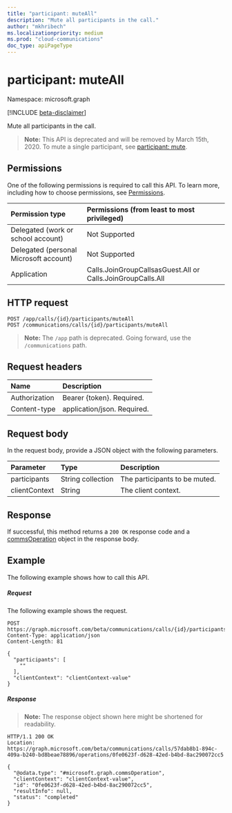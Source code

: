 ```yaml
---
title: "participant: muteAll"
description: "Mute all participants in the call."
author: "mkhribech"
ms.localizationpriority: medium
ms.prod: "cloud-communications"
doc_type: apiPageType
---
```


# participant: muteAll

Namespace: microsoft.graph

[!INCLUDE [beta-disclaimer](../../includes/beta-disclaimer.md)]

Mute all participants in the call.

> **Note:** This API is deprecated and will be removed by March 15th, 2020. To mute a single participant, see [participant: mute](participant-mute.md).


## Permissions
One of the following permissions is required to call this API. To learn more, including how to choose permissions, see [Permissions](/graph/permissions-reference).

| Permission type                        | Permissions (from least to most privileged) |
|:---------------------------------------|:--------------------------------------------|
| Delegated (work or school account)     | Not Supported                               |
| Delegated (personal Microsoft account) | Not Supported                               |
| Application                            | Calls.JoinGroupCallsasGuest.All or Calls.JoinGroupCalls.All |

## HTTP request
<!-- { "blockType": "ignored" } -->
```http
POST /app/calls/{id}/participants/muteAll
POST /communications/calls/{id}/participants/muteAll
```
> **Note:** The `/app` path is deprecated. Going forward, use the `/communications` path.

## Request headers
| Name          | Description               |
|:--------------|:--------------------------|
| Authorization | Bearer {token}. Required. |
| Content-type | application/json. Required. |

## Request body
In the request body, provide a JSON object with the following parameters.

| Parameter      | Type    |Description|
|:---------------|:--------|:----------|
|participants|String collection|The participants to be muted.|
|clientContext|String|The client context.|

## Response
If successful, this method returns a `200 OK` response code and a [commsOperation](../resources/commsoperation.md) object in the response body.

## Example
The following example shows how to call this API.

##### Request
The following example shows the request.

<!-- {
  "blockType": "request",
  "name": "participant-muteAll"
}-->
```http
POST https://graph.microsoft.com/beta/communications/calls/{id}/participants/muteAll
Content-Type: application/json
Content-Length: 81

{
  "participants": [
    ""
  ],
  "clientContext": "clientContext-value"
}
```
##### Response


> **Note:** The response object shown here might be shortened for readability.

<!-- {
  "blockType": "response",
  "name": "participant-muteAll",
  "truncated": true,
  "@odata.type": "microsoft.graph.commsOperation"
} -->
```http
HTTP/1.1 200 OK
Location: https://graph.microsoft.com/beta/communications/calls/57dab8b1-894c-409a-b240-bd8beae78896/operations/0fe0623f-d628-42ed-b4bd-8ac290072cc5

{
  "@odata.type": "#microsoft.graph.commsOperation",
  "clientContext": "clientContext-value",
  "id": "0fe0623f-d628-42ed-b4bd-8ac290072cc5",
  "resultInfo": null,
  "status": "completed"
}
```

<!-- uuid: 8fcb5dbc-d5aa-4681-8e31-b001d5168d79
2015-10-25 14:57:30 UTC -->
<!--
{
  "type": "#page.annotation",
  "description": "participant: muteAll",
  "keywords": "",
  "section": "documentation",
  "tocPath": "",
  "suppressions": [
  ]
}
-->


